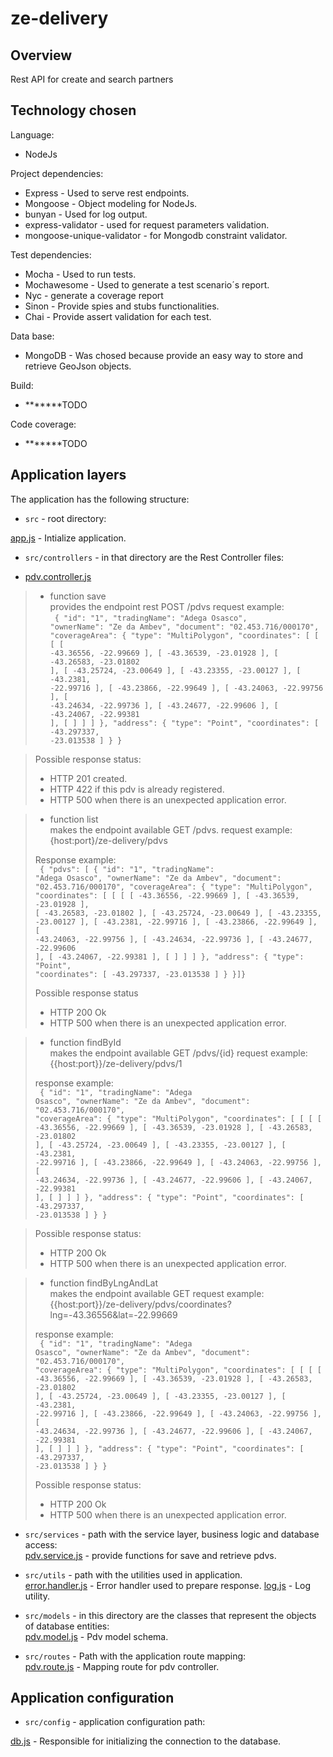 
ze-delivery
============================

## Overview
Rest API for create and search partners


## Technology chosen

Language:
* NodeJs

Project dependencies:
* Express - Used to serve rest endpoints.
* Mongoose - Object modeling for NodeJs.
* bunyan - Used for log output.
* express-validator - used for request parameters validation.
* mongoose-unique-validator - for Mongodb constraint validator.
  
Test dependencies:
* Mocha - Used to run tests.
* Mochawesome - Used to generate a test scenario´s report.
* Nyc - generate a coverage report
* Sinon - Provide spies and stubs functionalities.
* Chai - Provide assert validation for each test.

Data base:
* MongoDB - Was chosed because provide an easy way to store and retrieve GeoJson objects.


Build:
* *******TODO

Code coverage:
* *******TODO


## Application layers
The application has the following structure:

* ``src`` - root directory:<br>

[app.js](https://github.com/gilmaslima/ze-delivery/blob/master/src/app.js) - Intialize application.

* ``src/controllers`` - in that directory are the Rest Controller files:<br>
  
- [pdv.controller.js](https://github.com/gilmaslima/ze-delivery/blob/master/src/controllers/pdv.controller.js)
>- function save<br>
  > provides the endpoint rest POST /pdvs
  > request example: <br><code>
  > {
  >        "id": "1",
  >        "tradingName": "Adega Osasco",
  >        "ownerName": "Ze da Ambev",
  >        "document": "02.453.716/000170",
  >        "coverageArea": {
  >           "type": "MultiPolygon",
  >           "coordinates": [
  >              [
  >                 [
  >                    [
  >                       -43.36556,
  >                       -22.99669
  >                    ],
  >                    [
  >                       -43.36539,
  >                       -23.01928
  >                    ],
  >                    [
  >                       -43.26583,
  >                       -23.01802
  >                    ],
  >                    [
  >                       -43.25724,
  >                       -23.00649
  >                    ],
  >                    [
  >                       -43.23355,
  >                       -23.00127
  >                    ],
  >                    [
  >                       -43.2381,
  >                       -22.99716
  >                    ],
  >                    [
  >                       -43.23866,
  >                       -22.99649
  >                    ],
  >                    [
  >                       -43.24063,
  >                       -22.99756
  >                    ],
  >                    [
  >                       -43.24634,
  >                       -22.99736
  >                    ],
  >                    [
  >                       -43.24677,
  >                       -22.99606
  >                    ],
  >                    [
  >                       -43.24067,
  >                       -22.99381
  >                    ],
  >                    [
  >                 ]
  >              ]
  >           ]
  >        },
  >        "address": {
  >           "type": "Point",
  >           "coordinates": [
  >              -43.297337,
  >              -23.013538
  >           ]
  >        }
  >     }  </code>
  
  >  
  > Possible response status:
  >* HTTP 201 created.
  >* HTTP 422 if this pdv is already registered.
  >* HTTP 500 when there is an unexpected application error.

>- function list<br>
  > makes the endpoint available GET /pdvs.
  > request example: 
  > {host:port}/ze-delivery/pdvs
  >  
  > Response example: <br><code>
  > {
    "pdvs": [
  > {
  >        "id": "1",
  >        "tradingName": "Adega Osasco",
  >        "ownerName": "Ze da Ambev",
  >        "document": "02.453.716/000170",
  >        "coverageArea": {
  >           "type": "MultiPolygon",
  >           "coordinates": [
  >              [
  >                 [
  >                    [
  >                       -43.36556,
  >                       -22.99669
  >                    ],
  >                    [
  >                       -43.36539,
  >                       -23.01928
  >                    ],
  >                    [
  >                       -43.26583,
  >                       -23.01802
  >                    ],
  >                    [
  >                       -43.25724,
  >                       -23.00649
  >                    ],
  >                    [
  >                       -43.23355,
  >                       -23.00127
  >                    ],
  >                    [
  >                       -43.2381,
  >                       -22.99716
  >                    ],
  >                    [
  >                       -43.23866,
  >                       -22.99649
  >                    ],
  >                    [
  >                       -43.24063,
  >                       -22.99756
  >                    ],
  >                    [
  >                       -43.24634,
  >                       -22.99736
  >                    ],
  >                    [
  >                       -43.24677,
  >                       -22.99606
  >                    ],
  >                    [
  >                       -43.24067,
  >                       -22.99381
  >                    ],
  >                    [
  >                 ]
  >              ]
  >           ]
  >        },
  >        "address": {
  >           "type": "Point",
  >           "coordinates": [
  >              -43.297337,
  >              -23.013538
  >           ]
  >        }
  >    }]}  </code>
  >
  >
  > Possible response status
  >* HTTP 200 Ok
  >* HTTP 500 when there is an unexpected application error.

>- function findById<br>
  > makes the endpoint available GET /pdvs/{id}
  > request example: 
  > {{host:port}}/ze-delivery/pdvs/1
  >
  >  
  >  
  > response example: <br> <code>
  > {
  >        "id": "1",
  >        "tradingName": "Adega Osasco",
  >        "ownerName": "Ze da Ambev",
  >        "document": "02.453.716/000170",
  >        "coverageArea": {
  >           "type": "MultiPolygon",
  >           "coordinates": [
  >              [
  >                 [
  >                    [
  >                       -43.36556,
  >                       -22.99669
  >                    ],
  >                    [
  >                       -43.36539,
  >                       -23.01928
  >                    ],
  >                    [
  >                       -43.26583,
  >                       -23.01802
  >                    ],
  >                    [
  >                       -43.25724,
  >                       -23.00649
  >                    ],
  >                    [
  >                       -43.23355,
  >                       -23.00127
  >                    ],
  >                    [
  >                       -43.2381,
  >                       -22.99716
  >                    ],
  >                    [
  >                       -43.23866,
  >                       -22.99649
  >                    ],
  >                    [
  >                       -43.24063,
  >                       -22.99756
  >                    ],
  >                    [
  >                       -43.24634,
  >                       -22.99736
  >                    ],
  >                    [
  >                       -43.24677,
  >                       -22.99606
  >                    ],
  >                    [
  >                       -43.24067,
  >                       -22.99381
  >                    ],
  >                    [
  >                 ]
  >              ]
  >           ]
  >        },
  >        "address": {
  >           "type": "Point",
  >           "coordinates": [
  >              -43.297337,
  >              -23.013538
  >           ]
  >        }
  >     }  </code>
  
  >
  > Possible response status:
  >* HTTP 200 Ok
  >* HTTP 500 when there is an unexpected application error.

>- function findByLngAndLat<br>
  > makes the endpoint available GET 
  > request example: {{host:port}}/ze-delivery/pdvs/coordinates?lng=-43.36556&lat=-22.99669
  >  
  > response example: <br> <code>
  > {
  >        "id": "1",
  >        "tradingName": "Adega Osasco",
  >        "ownerName": "Ze da Ambev",
  >        "document": "02.453.716/000170",
  >        "coverageArea": {
  >           "type": "MultiPolygon",
  >           "coordinates": [
  >              [
  >                 [
  >                    [
  >                       -43.36556,
  >                       -22.99669
  >                    ],
  >                    [
  >                       -43.36539,
  >                       -23.01928
  >                    ],
  >                    [
  >                       -43.26583,
  >                       -23.01802
  >                    ],
  >                    [
  >                       -43.25724,
  >                       -23.00649
  >                    ],
  >                    [
  >                       -43.23355,
  >                       -23.00127
  >                    ],
  >                    [
  >                       -43.2381,
  >                       -22.99716
  >                    ],
  >                    [
  >                       -43.23866,
  >                       -22.99649
  >                    ],
  >                    [
  >                       -43.24063,
  >                       -22.99756
  >                    ],
  >                    [
  >                       -43.24634,
  >                       -22.99736
  >                    ],
  >                    [
  >                       -43.24677,
  >                       -22.99606
  >                    ],
  >                    [
  >                       -43.24067,
  >                       -22.99381
  >                    ],
  >                    [
  >                 ]
  >              ]
  >           ]
  >        },
  >        "address": {
  >           "type": "Point",
  >           "coordinates": [
  >              -43.297337,
  >              -23.013538
  >           ]
  >        }
  >     }  </code>
  >
  > Possible response status:
  >
  >* HTTP 200 Ok
  >* HTTP 500 when there is an unexpected application error.
  
* ``src/services`` - path with the service layer, business logic and database access:<br>
[pdv.service.js](https://github.com/gilmaslima/ze-delivery/blob/master/src/services/pdv.service.js) - provide functions for save and retrieve pdvs.

* ``src/utils`` - path with the utilities used in application.<br>
[error.handler.js](https://github.com/gilmaslima/ze-delivery/blob/master/src/utils/error.handler.js) - Error handler used to prepare response. 
[log.js](https://github.com/gilmaslima/ze-delivery/blob/master/src/utils/log.js) - Log utility.

* ``src/models`` - in this directory are the classes that represent the objects of database entities:<br>
[pdv.model.js](https://github.com/gilmaslima/ze-delivery/blob/master/src/models/pdv.model.js) - Pdv model schema.

* ``src/routes`` - Path with the application route mapping:<br>
[pdv.route.js](https://github.com/gilmaslima/ze-delivery/blob/master/src/routes/pdv.route.js) - Mapping route for pdv controller.


## Application configuration

* ``src/config`` - application configuration path:
  
[db.js](https://github.com/gilmaslima/ze-delivery/blob/master/src/config/db.js) - Responsible for initializing the connection to the database.


